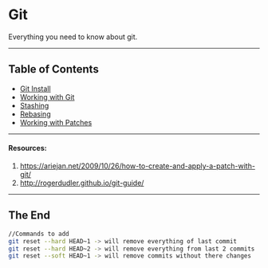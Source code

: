 # Git

Everything you need to know about git.

---
## Table of Contents

- [Git Install](git_install.md)
- [Working with Git](working_with_git.md)
- [Stashing](stashing.md)
- [Rebasing](rebasing.php)
- [Working with Patches](working_with_patches.md)

---

#### Resources:

1. https://ariejan.net/2009/10/26/how-to-create-and-apply-a-patch-with-git/
2. http://rogerdudler.github.io/git-guide/

---

## The End

```sh
//Commands to add
git reset --hard HEAD~1 -> will remove everything of last commit
git reset --hard HEAD~2 -> will remove everything from last 2 commits
git reset --soft HEAD~1 -> will remove commits without there changes
```
